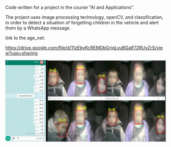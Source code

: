 Code written for a project in the course "AI and Applications".

The project uses image processing technology, openCV, and classification, in order to detect a situation of forgetting children in the vehicle and alert them by a WhatsApp message.


link to the age_net:

https://drive.google.com/file/d/11zEbyKcREMDbGrjqLvuBGaIf72RUvZrS/view?usp=sharing

![readme](Readme.png)
